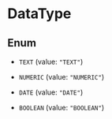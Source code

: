 
# DataType

## Enum


* `TEXT` (value: `"TEXT"`)

* `NUMERIC` (value: `"NUMERIC"`)

* `DATE` (value: `"DATE"`)

* `BOOLEAN` (value: `"BOOLEAN"`)




